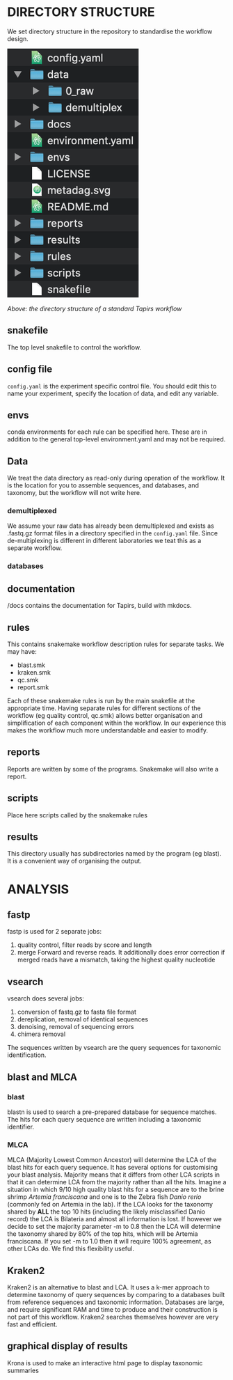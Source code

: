 # DIRECTORY STRUCTURE

We set directory structure in the repository to standardise the workflow design.

![Directory Structure](../images/dir_structure.png)

*Above: the directory structure of a standard Tapirs workflow*
## snakefile
The top level snakefile to control the workflow.
## config file
`config.yaml` is the experiment specific control file. You should edit this to name your experiment, specify the location of data, and edit any variable.
## envs
conda environments for each rule can be specified here. These are in addition to the general top-level environment.yaml and may not be required.
## Data
We treat the data directory as read-only during operation of the workflow. It is the location for you to assemble sequences, and databases, and taxonomy, but the workflow will not write here.
### demultiplexed
We assume your raw data has already been demultiplexed and exists as .fastq.gz format files in a directory specified in the `config.yaml` file. Since de-multiplexing is different in different laboratories we teat this as a separate workflow.
### databases
## documentation
/docs contains the documentation for Tapirs, build with mkdocs.
## rules
This contains snakemake workflow description rules for separate tasks. We may have:
- blast.smk
- kraken.smk
- qc.smk
- report.smk

Each of these snakemake rules is run by the main snakefile at the appropriate time. Having separate rules for different sections of the workflow (eg quality control, qc.smk) allows better organisation and simplification of each component within the workflow. In our experience this makes the workflow much more understandable and easier to modify.
## reports
Reports are written by some of the programs. Snakemake will also write a report.
## scripts
Place here scripts called by the snakemake rules
## results
This directory usually has subdirectories named by the program (eg blast). It is a convenient way of organising the output.

# ANALYSIS
## fastp
fastp is used for 2 separate jobs:

1. quality control, filter reads by score and length
2. merge Forward and reverse reads. It additionally does error correction if merged reads have a mismatch, taking the highest quality nucleotide

## vsearch
vsearch does several jobs:

1. conversion of fastq.gz to fasta file format
2. dereplication, removal of identical sequences
3. denoising, removal of sequencing errors
4. chimera removal

The sequences written by vsearch are the query sequences for taxonomic identification.

## blast and MLCA
### blast
blastn is used to search a pre-prepared database for sequence matches. The hits for each query sequence are written including a taxonomic identifier.

### MLCA
MLCA (Majority Lowest Common Ancestor) will determine the LCA of the blast hits for each query sequence. It has several options for customising your blast analysis. Majority means that it differs from other LCA scripts in that it can determine LCA from the majority rather than all the hits. Imagine a situation in which 9/10 high quality blast hits for a sequence are to the brine shrimp _Artemia franciscana_ and one is to the Zebra fish _Danio rerio_ (commonly fed on Artemia in the lab). If the LCA looks for the taxonomy shared by **ALL** the top 10 hits (including the likely misclassified Danio record) the LCA is Bilateria and almost all information is lost. If however we decide to set the majority parameter -m to 0.8 then the LCA will determine the taxonomy shared by 80% of the top hits, which will be Artemia franciscana. If you set -m to 1.0 then it will require 100% agreement, as other LCAs do. We find this flexibility useful.

## Kraken2
Kraken2 is an alternative to blast and LCA. It uses a k-mer approach to determine taxonomy of query sequences by comparing to a databases built from reference sequences and taxonomic information. Databases are large, and require significant RAM and time to produce and their construction is not part of this workflow. Kraken2 searches themselves however are very fast and efficient.

## graphical display of results
Krona is used to make an interactive html page to display taxonomic summaries
